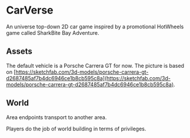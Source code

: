 # CarVerse

An universe top-down 2D car game inspired by a promotional HotWheels game called SharkBite Bay Adventure.

## Assets

The default vehicle is a Porsche Carrera GT for now. The picture is based on [https://sketchfab.com/3d-models/porsche-carrera-gt-d2687485af7b4dc6946ce1b8cb595c8a](https://sketchfab.com/3d-models/porsche-carrera-gt-d2687485af7b4dc6946ce1b8cb595c8a).

## World

Area endpoints transport to another area.

Players do the job of world building in terms of privileges.